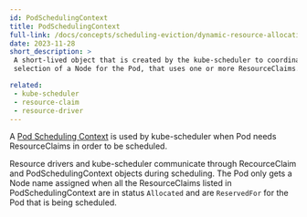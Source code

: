 ```yaml
---
id: PodSchedulingContext
title: PodSchedulingContext
full-link: /docs/concepts/scheduling-eviction/dynamic-resource-allocation/
date: 2023-11-28
short_description: >
 A short-lived object that is created by the kube-scheduler to coordinate with resource drivers the
 selection of a Node for the Pod, that uses one or more ResourceClaims.

related:
 - kube-scheduler
 - resource-claim
 - resource-driver
---
```


 A [Pod Scheduling Context](/docs/concepts/scheduling-eviction/dynamic-resource-allocation/) is used
 by kube-scheduler when Pod needs ResourceClaims in order to be scheduled.

<!--more-->

Resource drivers and kube-scheduler communicate through RecourceClaim and PodSchedulingContext objects
during scheduling. The Pod only gets a Node name assigned when all the ResourceClaims listed in
PodSchedulingContext are in status `Allocated` and are `ReservedFor` for the Pod that is being scheduled.